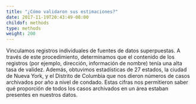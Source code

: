 ```yaml
---
title: "¿Cómo validaron sus estimaciones?"
date: 2017-11-19T20:43:49-08:00
childof: methods
type: methods
weight: 200
---
```

Vinculamos registros individuales de fuentes de datos superpuestas. A través de este procedimiento, determinamos que el contenido de los registros (por ejemplo, dirección, información de nombre) tenía una alta tasa de validez. Además, obtuvimos estadísticas de 27 estados, la ciudad de Nueva York, y el Distrito de Columbia que nos dieron números de casos archivados por año a nivel de condado. Estas cifras nos permitieron saber qué proporción de todos los casos archivados en un área estaban presentes en nuestros datos.
